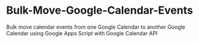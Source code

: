 # Bulk-Move-Google-Calendar-Events
Bulk move calendar events from one Google Calendar to another Google Calendar using Google Apps Script with Google Calendar API
